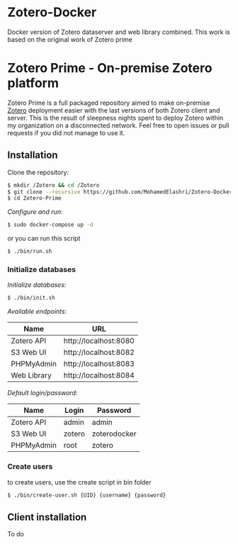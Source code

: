# Zotero-Docker
 Docker version of Zotero dataserver and web library combined. This work is based on the original work of Zotero prime

 # Zotero Prime - On-premise Zotero platform

Zotero Prime is a full packaged repository aimed to make on-premise [Zotero](https://www.zotero.org) deployment easier with the last versions of both Zotero client and server. This is the result of sleepness nights spent to deploy Zotero within my organization on a disconnected network. Feel free to open issues or pull requests if you did not manage to use it.


## Installation

Clone the repository:
```bash
$ mkdir /Zotero && cd /Zotero
$ git clone --recursive https://github.com/MohamedElashri/Zotero-Docker.git
$ cd Zotero-Prime
```
*Configure and run*:
```bash
$ sudo docker-compose up -d
```

or you can run this script 

```bash
$ ./bin/run.sh
```



### Initialize databases

*Initialize databases*:
```bash
$ ./bin/init.sh
```


*Available endpoints*:

| Name          | URL                                           |
| ------------- | --------------------------------------------- |
| Zotero API    | http://localhost:8080                         |
| S3 Web UI     | http://localhost:8082                         |
| PHPMyAdmin    | http://localhost:8083                         |
| Web Library   | http://localhost:8084

*Default login/password*:

| Name          | Login                    | Password           |
| ------------- | ------------------------ | ------------------ |
| Zotero API    | admin                    | admin              |
| S3 Web UI     | zotero                   | zoterodocker       |
| PHPMyAdmin    | root                     | zotero             |

### Create users 

to create users, use the create script in bin folder 

```bash
$ ./bin/create-user.sh {UID} {username} {password}
```


## Client installation

To do
